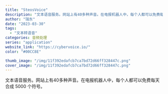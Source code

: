 ```yaml
---
title: "SteosVoice"
description: "文本语音服务。网站上有40多种声音。在电报机器人中，每个人都可以免费每天合成 5000 个符号。 "
author: "瑞东"
date: "2023-03-30"
tags:
  - "文本转语音"
categories: 音频处理
series: "application"
website_link: "https://cybervoice.io/"
color: "#00CC8E"

thumb_image: "/img/11f392edafcb7ca7bd72d66ff328447c.png"
cover_image: "/img/11f392edafcb7ca7bd72d66ff328447c.png"
---
```


文本语音服务。网站上有40多种声音。在电报机器人中，每个人都可以免费每天合成 5000 个符号。 
